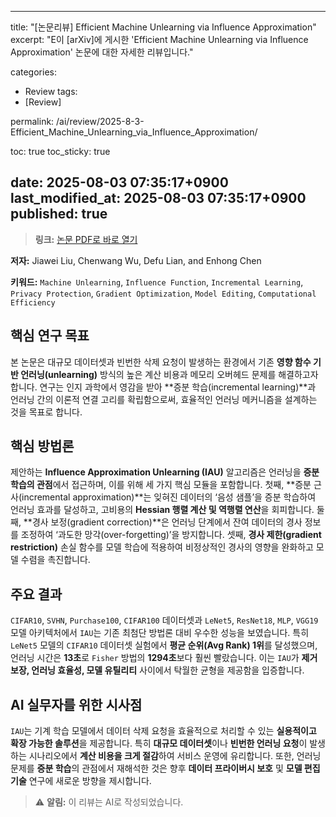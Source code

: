 
---
title: "[논문리뷰] Efficient Machine Unlearning via Influence Approximation"
excerpt: "E이 [arXiv]에 게시한 'Efficient Machine Unlearning via Influence Approximation' 논문에 대한 자세한 리뷰입니다."

categories:
  - Review
tags:
  - [Review]

permalink: /ai/review/2025-8-3-Efficient_Machine_Unlearning_via_Influence_Approximation/

toc: true
toc_sticky: true

date: 2025-08-03 07:35:17+0900
last_modified_at: 2025-08-03 07:35:17+0900
published: true
---
> **링크:** [논문 PDF로 바로 열기](https://arxiv.org/abs/2507.23257)

**저자:** Jiawei Liu, Chenwang Wu, Defu Lian, and Enhong Chen

**키워드:** `Machine Unlearning`, `Influence Function`, `Incremental Learning`, `Privacy Protection`, `Gradient Optimization`, `Model Editing`, `Computational Efficiency`

## 핵심 연구 목표
본 논문은 대규모 데이터셋과 빈번한 삭제 요청이 발생하는 환경에서 기존 **영향 함수 기반 언러닝(unlearning)** 방식의 높은 계산 비용과 메모리 오버헤드 문제를 해결하고자 합니다. 연구는 인지 과학에서 영감을 받아 **증분 학습(incremental learning)**과 언러닝 간의 이론적 연결 고리를 확립함으로써, 효율적인 언러닝 메커니즘을 설계하는 것을 목표로 합니다.

## 핵심 방법론
제안하는 **Influence Approximation Unlearning (IAU)** 알고리즘은 언러닝을 **증분 학습의 관점**에서 접근하며, 이를 위해 세 가지 핵심 모듈을 포함합니다. 첫째, **증분 근사(incremental approximation)**는 잊혀진 데이터의 ‘음성 샘플’을 증분 학습하여 언러닝 효과를 달성하고, 고비용의 **Hessian 행렬 계산 및 역행렬 연산**을 회피합니다. 둘째, **경사 보정(gradient correction)**은 언러닝 단계에서 잔여 데이터의 경사 정보를 조정하여 ‘과도한 망각(over-forgetting)’을 방지합니다. 셋째, **경사 제한(gradient restriction)** 손실 함수를 모델 학습에 적용하여 비정상적인 경사의 영향을 완화하고 모델 수렴을 촉진합니다.

## 주요 결과
`CIFAR10`, `SVHN`, `Purchase100`, `CIFAR100` 데이터셋과 `LeNet5`, `ResNet18`, `MLP`, `VGG19` 모델 아키텍처에서 `IAU`는 기존 최첨단 방법론 대비 우수한 성능을 보였습니다. 특히 `LeNet5` 모델의 `CIFAR10` 데이터셋 실험에서 **평균 순위(Avg Rank) 1위**를 달성했으며, 언러닝 시간은 **13초**로 `Fisher` 방법의 **1294초**보다 훨씬 빨랐습니다. 이는 `IAU`가 **제거 보장, 언러닝 효율성, 모델 유틸리티** 사이에서 탁월한 균형을 제공함을 입증합니다.

## AI 실무자를 위한 시사점
`IAU`는 기계 학습 모델에서 데이터 삭제 요청을 효율적으로 처리할 수 있는 **실용적이고 확장 가능한 솔루션**을 제공합니다. 특히 **대규모 데이터셋**이나 **빈번한 언러닝 요청**이 발생하는 시나리오에서 **계산 비용을 크게 절감**하여 서비스 운영에 유리합니다. 또한, 언러닝 문제를 **증분 학습**의 관점에서 재해석한 것은 향후 **데이터 프라이버시 보호** 및 **모델 편집 기술** 연구에 새로운 방향을 제시합니다.

> ⚠️ **알림:** 이 리뷰는 AI로 작성되었습니다.
